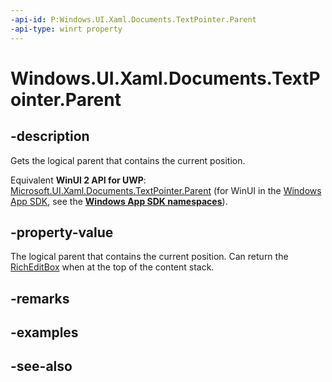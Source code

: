 ```yaml
---
-api-id: P:Windows.UI.Xaml.Documents.TextPointer.Parent
-api-type: winrt property
---
```


<!-- Property syntax
public Windows.UI.Xaml.DependencyObject Parent { get; }
-->

# Windows.UI.Xaml.Documents.TextPointer.Parent

## -description
Gets the logical parent that contains the current position.

Equivalent **WinUI 2 API for UWP**: [Microsoft.UI.Xaml.Documents.TextPointer.Parent](/windows/winui/api/microsoft.ui.xaml.documents.textpointer.parent) (for WinUI in the [Windows App SDK](/windows/apps/windows-app-sdk/), see the **[Windows App SDK namespaces](/windows/windows-app-sdk/api/winrt/)**).

## -property-value
The logical parent that contains the current position. Can return the [RichEditBox](../windows.ui.xaml.controls/richeditbox.md) when at the top of the content stack.

## -remarks

## -examples

## -see-also
